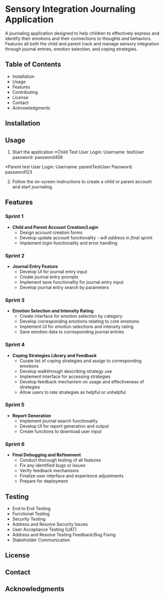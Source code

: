 
# Sensory Integration Journaling Application

A journaling application designed to help children to effectively express and identify their emotions and their connections to thoughts and behaviors.
Features all both the child and parent track and manage sensory integration through journal entries, emotion selection, and coping strategies.

## Table of Contents

- Installation
- Usage
- Features
- Contributing
- License
- Contact
- Acknowledgments

## Installation



## Usage

1. Start the application
*Child Test User Login: 
Username: testUser    
password: password456

*Parent test User Login:
Username: parentTestUser
Password: password123

2. Follow the on-screen instructions to create a child or parent account and start journaling.

## Features

### Sprint 1
- **Child and Parent Account Creation/Login**
  - Design account creation forms
  - Develop update account functionality - *will address in final sprint*
  - Implement login functionality and error handling

### Sprint 2
- **Journal Entry Feature**
  - Develop UI for journal entry input
  - Create journal entry prompts
  - Implement save functionality for journal entry input
  - Develop journal entry search by parameters

### Sprint 3
- **Emotion Selection and Intensity Rating**
  - Create interface for emotion selection by category
  - Develop corresponding emotions relating to core emotions
  - Implement UI for emotion selections and intensity rating
  - Save emotion data to corresponding journal entries

### Sprint 4
- **Coping Strategies Library and Feedback**
  - Curate list of coping strategies and assign to corresponding emotions
  - Develop walkthrough describing strategy use
  - Implement interface for accessing strategies
  - Develop feedback mechanism on usage and effectiveness of strategies
  - Allow users to rate strategies as helpful or unhelpful

### Sprint 5
- **Report Generation**
  - Implement journal search functionality
  - Develop UI for report generation and output
  - Create functions to download user input

### Sprint 6
- **Final Debugging and Refinement**
  - Conduct thorough testing of all features
  - Fix any identified bugs or issues
  - Verify feedback mechanisms
  - Finalize user interface and experience adjustments
  - Prepare for deployment

## Testing

- End to End Testing
- Functional Testing
- Security Testing
- Address and Resolve Security Issues
- User Acceptance Testing (UAT)
- Address and Resolve Testing Feedback/Bug Fixing
- Stakeholder Communication



## License


## Contact


## Acknowledgments
